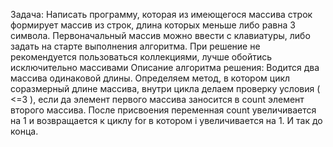 Задача: Написать программу, которая из имеющегося массива строк формирует массив из строк, длина которых меньше либо равна 3 символа. Первоначальный массив можно ввести с клавиатуры, либо задать на старте выполнения алгоритма. При решение не рекомендуется пользоваться коллекциями, лучше обойтись исключительно массивами
Описание алгоритма решения: Водится  два массива одинаковой длины. Определяем метод, в котором цикл соразмерный длине массива, внутри цикла делаем проверку условия ( <=3 ), если да элемент первого массива заносится в count элемент второго массива.  После присвоения  переменная count увеличивается на 1 и возвращается к циклу for в котором i увеличивается на 1. И так до конца.
